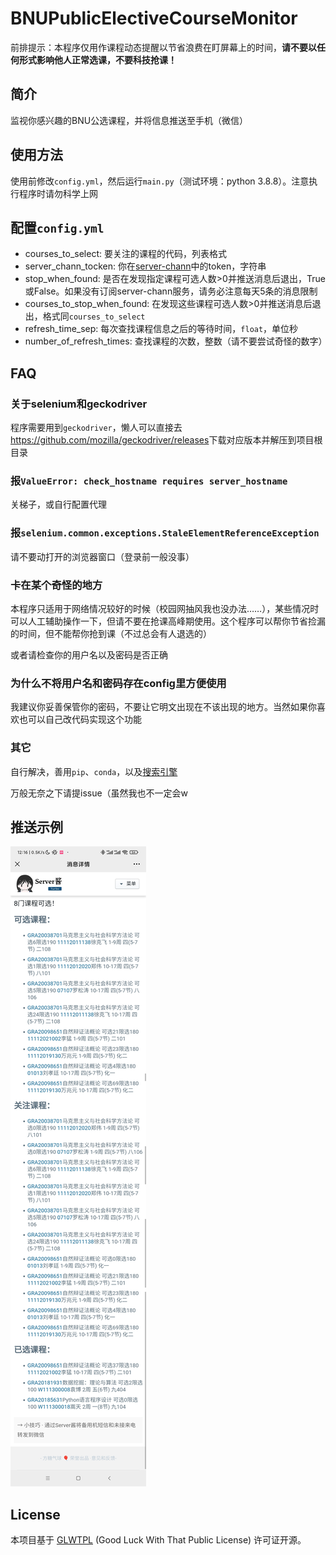 # BNUPublicElectiveCourseMonitor

前排提示：本程序仅用作课程动态提醒以节省浪费在盯屏幕上的时间，**请不要以任何形式影响他人正常选课，不要科技抢课！**

## 简介

监视你感兴趣的BNU公选课程，并将信息推送至手机（微信）

## 使用方法

使用前修改`config.yml`，然后运行`main.py`（测试环境：python 3.8.8）。注意执行程序时请勿科学上网

## 配置`config.yml`

- courses_to_select: 要关注的课程的代码，列表格式
- server_chann_tocken: 你在<a href='https://sct.ftqq.com/'>server-chann</a>中的token，字符串
- stop_when_found: 是否在发现指定课程可选人数>0并推送消息后退出，True或False。如果没有订阅server-chann服务，请务必注意每天5条的消息限制
- courses_to_stop_when_found: 在发现这些课程可选人数>0并推送消息后退出，格式同`courses_to_select`
- refresh_time_sep: 每次查找课程信息之后的等待时间，`float`，单位秒
- number_of_refresh_times: 查找课程的次数，整数（请不要尝试奇怪的数字）

## FAQ

### 关于selenium和geckodriver

程序需要用到`geckodriver`，懒人可以直接去<a>https://github.com/mozilla/geckodriver/releases</a>下载对应版本并解压到项目根目录

### 报`ValueError: check_hostname requires server_hostname`

关梯子，或自行配置代理

### 报`selenium.common.exceptions.StaleElementReferenceException`

请不要动打开的浏览器窗口（登录前一般没事）

### 卡在某个奇怪的地方

本程序只适用于网络情况较好的时候（校园网抽风我也没办法……），某些情况时可以人工辅助操作一下，但请不要在抢课高峰期使用。这个程序可以帮你节省捡漏的时间，但不能帮你抢到课（不过总会有人退选的）

或者请检查你的用户名以及密码是否正确

### 为什么不将用户名和密码存在config里方便使用

我建议你妥善保管你的密码，不要让它明文出现在不该出现的地方。当然如果你喜欢也可以自己改代码实现这个功能

### 其它

自行解决，善用`pip`、`conda`，以及<a href='https://cn.bing.com'>搜索引擎</a>

万般无奈之下请提issue（虽然我也不一定会w

## 推送示例

![](./example.jpg)

## License
本项目基于 [GLWTPL](https://github.com/me-shaon/GLWTPL)  (Good Luck With That Public License) 许可证开源。

